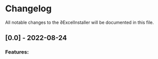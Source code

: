 # Changelog
All notable changes to the ∂ExcelInstaller will be documented in this file.

## [0.0] - 2022-08-24
### Features:
